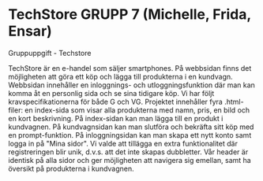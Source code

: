 # TechStore  GRUPP 7 (Michelle, Frida, Ensar)
Gruppuppgift - Techstore


TechStore är en e-handel som säljer smartphones. På webbsidan finns det möjligheten att göra ett köp och lägga till produkterna i en kundvagn. Webbsidan innehåller 
en inloggnings- och utloggningsfunktion där man kan komma åt en personlig sida och se sina tidigare köp. Vi har följt kravspecifikationerna för både G och VG.
Projektet innehåller fyra .html-filer: en index-sida som visar alla produkterna med namn, pris, en bild och en kort beskrivning. På index-sidan kan man lägga till en produkt
i kundvagnen. På kundvagnsidan kan man slutföra och bekräfta sitt köp med en prompt-funktion. På inloggningsidan kan man skapa ett nytt konto samt logga in på "Mina sidor". 
Vi valde att tillägga en extra funktionalitet där registreringen blir unik, d.v.s. att det inte skapas dubbletter. Vår header är identisk på alla sidor och ger möjligheten 
att navigera sig emellan, samt ha översikt på produkterna i kundvagnen. 
